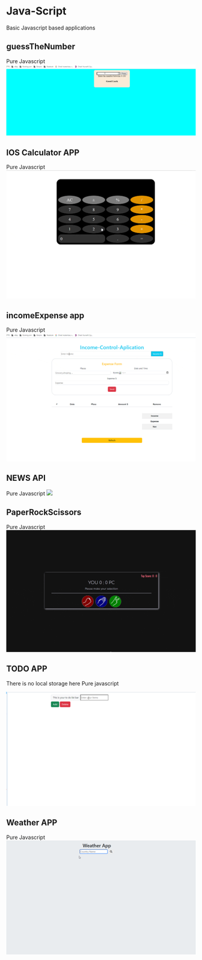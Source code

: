 # Java-Script
Basic Javascript based  applications

## guessTheNumber

Pure Javascript
<img src="./guess.gif"/>

## IOS Calculator APP
Pure Javascript
<img src="./calculator.gif"/>

## incomeExpense app

Pure Javascript
<img src="./income.gif"/>

## NEWS API

Pure Javascript
<img src="./newsapi.gif"/>

## PaperRockScissors

Pure Javascript
<img src="./game.gif"/>


## TODO APP
There is no local storage here
Pure javascript 

<img src="./todo.gif"/>

## Weather APP
Pure Javascript
<img src="./weatherApp.gif"/>


